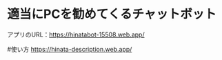 # 適当にPCを勧めてくるチャットボット
アプリのURL：https://hinatabot-15508.web.app/

#使い方
https://hinata-description.web.app/
